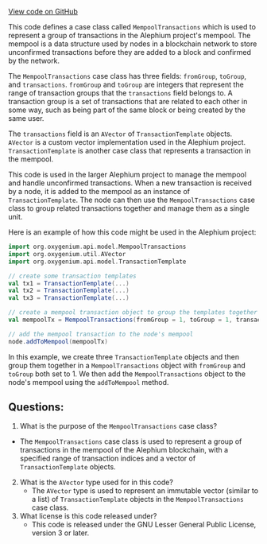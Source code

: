[View code on GitHub](https://github.com/oxygenium/oxygenium/api/src/main/scala/org/oxygenium/api/model/MempoolTransactions.scala)

This code defines a case class called `MempoolTransactions` which is used to represent a group of transactions in the Alephium project's mempool. The mempool is a data structure used by nodes in a blockchain network to store unconfirmed transactions before they are added to a block and confirmed by the network.

The `MempoolTransactions` case class has three fields: `fromGroup`, `toGroup`, and `transactions`. `fromGroup` and `toGroup` are integers that represent the range of transaction groups that the `transactions` field belongs to. A transaction group is a set of transactions that are related to each other in some way, such as being part of the same block or being created by the same user.

The `transactions` field is an `AVector` of `TransactionTemplate` objects. `AVector` is a custom vector implementation used in the Alephium project. `TransactionTemplate` is another case class that represents a transaction in the mempool.

This code is used in the larger Alephium project to manage the mempool and handle unconfirmed transactions. When a new transaction is received by a node, it is added to the mempool as an instance of `TransactionTemplate`. The node can then use the `MempoolTransactions` case class to group related transactions together and manage them as a single unit.

Here is an example of how this code might be used in the Alephium project:

```scala
import org.oxygenium.api.model.MempoolTransactions
import org.oxygenium.util.AVector
import org.oxygenium.api.model.TransactionTemplate

// create some transaction templates
val tx1 = TransactionTemplate(...)
val tx2 = TransactionTemplate(...)
val tx3 = TransactionTemplate(...)

// create a mempool transaction object to group the templates together
val mempoolTx = MempoolTransactions(fromGroup = 1, toGroup = 1, transactions = AVector(tx1, tx2, tx3))

// add the mempool transaction to the node's mempool
node.addToMempool(mempoolTx)
``` 

In this example, we create three `TransactionTemplate` objects and then group them together in a `MempoolTransactions` object with `fromGroup` and `toGroup` both set to 1. We then add the `MempoolTransactions` object to the node's mempool using the `addToMempool` method.
## Questions: 
 1. What is the purpose of the `MempoolTransactions` case class?
   - The `MempoolTransactions` case class is used to represent a group of transactions in the mempool of the Alephium blockchain, with a specified range of transaction indices and a vector of `TransactionTemplate` objects.
2. What is the `AVector` type used for in this code?
   - The `AVector` type is used to represent an immutable vector (similar to a list) of `TransactionTemplate` objects in the `MempoolTransactions` case class.
3. What license is this code released under?
   - This code is released under the GNU Lesser General Public License, version 3 or later.